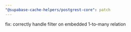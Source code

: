 ```yaml
---
"@supabase-cache-helpers/postgrest-core": patch
---
```


fix: correctly handle filter on embedded 1-to-many relation
